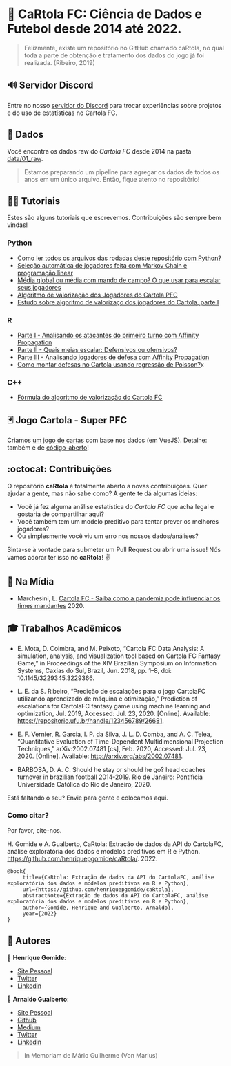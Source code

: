 # 🎩 CaRtola FC: Ciência de Dados e Futebol desde 2014 até 2022.

> Felizmente, existe um repositório no GitHub chamado caRtola, no qual toda a parte de obtenção e tratamento dos dados do jogo já foi realizada. (Ribeiro, 2019) 


## 🔊 Servidor Discord
Entre no nosso [servidor do Discord][discord] para trocar experiências sobre projetos e do uso de estatísticas no Cartola FC.


## 🎲 Dados
Você encontra os dados raw do *Cartola FC* desde 2014 na pasta [data/01_raw][folder_data]. 

> Estamos preparando um pipeline para agregar os dados de todos os anos em um único arquivo. Então, fique atento no repositório!

## 🧑‍🏫 Tutoriais

Estes são alguns tutoriais que escrevemos. Contribuições são sempre bem vindas!

### Python
* [Como ler todos os arquivos das rodadas deste repositório com Python?][tutorial-py-1]
* [Seleção automática de jogadores feita com Markov Chain e programação linear][tutorial-py-2]
* [Média global ou média com mando de campo? O que usar para escalar seus jogadores][tutorial-py-3]
* [Algoritmo de valorização dos Jogadores do Cartola PFC][tutorial-py-4]
* [Estudo sobre algoritmo de valorizaço dos jogadores do Cartola, parte I][tutorial-py-5]

### R
* [Parte I - Analisando os atacantes do primeiro turno com Affinity Propagation][tutorial-r-1]
* [Parte II - Quais meias escalar: Defensivos ou ofensivos?][tutorial-r-2]
* [Parte III - Analisando jogadores de defesa com Affinity Propagation][tutorial-r-3]
* [Como montar defesas no Cartola usando regressão de Poisson?][tutorial-r-4]x

### C++
* [Fórmula do algoritmo de valorização do Cartola FC][tutorial-cpp-1]

## 🃏 Jogo Cartola - Super PFC

Criamos [um jogo de cartas][supertrunfo-site] com base nos dados (em VueJS). Detalhe: também é de [código-aberto][supertrunfo-repo]! 

## :octocat: Contribuições

O repositório __caRtola__ é totalmente aberto a novas contribuições. Quer ajudar a gente, mas não sabe como? A gente te dá algumas ideias:

- Você já fez alguma análise estatística do _Cartola FC_ que acha legal e gostaria de compartilhar aqui?
- Você também tem um modelo preditivo para tentar prever os melhores jogadores?
- Ou simplesmente você viu um erro nos nossos dados/análises?

Sinta-se à vontade para submeter um Pull Request ou abrir uma issue! Nós vamos adorar ter isso no __caRtola__! ✌️

## 📰 Na Mídia

* Marchesini, L. [Cartola FC - Saiba como a pandemia pode influenciar os times mandantes][metropoles] 2020.

## 🎓 Trabalhos Acadêmicos

* E. Mota, D. Coimbra, and M. Peixoto, “Cartola FC Data Analysis: A simulation, analysis, and visualization tool based on Cartola FC Fantasy Game,” in Proceedings of the XIV Brazilian Symposium on Information Systems, Caxias do Sul, Brazil, Jun. 2018, pp. 1–8, doi: 10.1145/3229345.3229366.

* L. E. da S. Ribeiro, “Predição de escalações para o jogo CartolaFC utilizando aprendizado de máquina e otimização,” Prediction of escalations for CartolaFC fantasy game using machine learning and optimization, Jul. 2019, Accessed: Jul. 23, 2020. [Online]. Available: https://repositorio.ufu.br/handle/123456789/26681.

* E. F. Vernier, R. Garcia, I. P. da Silva, J. L. D. Comba, and A. C. Telea, “Quantitative Evaluation of Time-Dependent Multidimensional Projection Techniques,” arXiv:2002.07481 [cs], Feb. 2020, Accessed: Jul. 23, 2020. [Online]. Available: http://arxiv.org/abs/2002.07481.

* BARBOSA, D. A. C. Should he stay or should he go? head coaches turnover in brazilian football 2014-2019. Rio de Janeiro: Pontifícia Universidade Católica do Rio de Janeiro, 2020.

Está faltando o seu? Envie para gente e colocamos aqui.


### Como citar?

Por favor, cite-nos.

H. Gomide e A. Gualberto, CaRtola: Extração de dados da API do CartolaFC, análise exploratória dos dados e modelos preditivos em R e Python. https://github.com/henriquepgomide/caRtola/. 2022.

```{latex}
@book{
     title={CaRtola: Extração de dados da API do CartolaFC, análise exploratória dos dados e modelos preditivos em R e Python}, 
     url={https://github.com/henriquepgomide/caRtola}, 
     abstractNote={Extração de dados da API do CartolaFC, análise exploratória dos dados e modelos preditivos em R e Python}, 
     author={Gomide, Henrique and Gualberto, Arnaldo}, 
     year={2022}
}
```

## 👥 Autores

👤 __Henrique Gomide__:
* [Site Pessoal](http://henriquepgomide.github.io)
* [Twitter](https://twitter.com/hpgomide)
* [Linkedin](https://www.linkedin.com/in/hpgomide/)

👤 __Arnaldo Gualberto__:

* [Site Pessoal](http://arnaldogualberto.com)
* [Github](https://github.com/arnaldog12)
* [Medium](https://medium.com/@arnaldog12)
* [Twitter](https://twitter.com/arnaldog12_)
* [Linkedin](https://www.linkedin.com/in/arnaldo-gualberto/)


> In Memoriam de Mário Guilherme (Von Marius)


[discord]: https://discord.gg/YVAzA2unMB
[folder_data]: data/01_raw/
[metropoles]: https://www.metropoles.com/esportes/cartola-fc-saiba-como-a-pandemia-pode-influenciar-os-times-mandantes
[supertrunfo-site]: https://henriquepgomide.github.io/cartola-supertrunfo/
[supertrunfo-repo]: https://github.com/henriquepgomide/cartola-supertrunfo
[tutorial-py-1]: https://github.com/henriquepgomide/caRtola/blob/master/src/python/colabs/caRtola_como_ler_repositório_do_github_com_BeautifulSoup_e_Pandas.ipynb
[tutorial-py-2]: https://github.com/henriquepgomide/caRtola/blob/master/src/python/markov-chain-lpp.ipynb
[tutorial-py-3]: https://github.com/henriquepgomide/caRtola/blob/master/src/python/colabs/caRtola_media_media_movel_media_casa_ou_fora_o_que_usar.ipynb
[tutorial-py-4]: https://github.com/henriquepgomide/caRtola/blob/master/src/python/desafio_valorizacao/Desafio%20da%20Valorização.ipynb
[tutorial-py-5]: https://github.com/henriquepgomide/caRtola/blob/master/src/python/desafio_valorizacao/%23%20Descobrindo%20o%20algoritmo%20de%20valorização%20do%20Cartola%20FC%20-%20Parte%20I.ipynb
[tutorial-r-1]: https://medium.com/@hpgomide/cartola-pfc-analisando-os-atacantes-do-primeiro-turno-com-affinity-propagation-89df6304b4e4
[tutorial-r-2]: https://medium.com/@hpgomide/cartola-pfc-quais-meias-escalar-no-cartola-ofensivos-ou-defensivos-abe8d7db121d
[tutorial-r-3]: https://medium.com/@hpgomide/cartola-pfc-analisando-jogadores-de-defesa-com-affinity-propagation-parte-iii-4b3c35df2c0c
[tutorial-r-4]: https://medium.com/@hpgomide/como-montamos-defesas-no-cartolafc-com-estatística-e-modelagem-de-dados-6f5d58ac1034
[tutorial-cpp-1]: https://medium.com/cartolaanalitico/a-f%C3%B3rmula-de-valoriza%C3%A7%C3%A3o-8064b82b0f0
